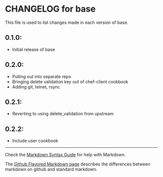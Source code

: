 # CHANGELOG for base

This file is used to list changes made in each version of base.

## 0.1.0:

* Initial release of base

## 0.2.0:

- Pulling out into separate repo
- Bringing delete validation key out of chef-client cookbook
- Adding git, telnet, rsync

## 0.2.1:

- Reverting to using delete_validation from upstream

## 0.2.2:

- Include user cookbook

- - -
Check the [Markdown Syntax Guide](http://daringfireball.net/projects/markdown/syntax) for help with Markdown.

The [Github Flavored Markdown page](http://github.github.com/github-flavored-markdown/) describes the differences between markdown on github and standard markdown.

